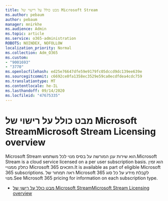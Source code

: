 ```yaml
---
title: מבט כולל על רישוי של Microsoft Stream
ms.author: pebaum
author: pebaum
manager: mnirkhe
ms.audience: Admin
ms.topic: article
ms.service: o365-administration
ROBOTS: NOINDEX, NOFOLLOW
localization_priority: Normal
ms.collection: Adm_O365
ms.custom:
- "9001693"
- "3770"
ms.openlocfilehash: ed25e76647dfe59e9179fc05dccd9dc139ee639e
ms.sourcegitcommit: c6692ce0fa1358ec3529e59ca0ecdfdea4cdc759
ms.translationtype: MT
ms.contentlocale: he-IL
ms.lasthandoff: 09/14/2020
ms.locfileid: "47675335"
---
```

# <a name="microsoft-stream-licensing-overview"></a><span data-ttu-id="9da41-102">מבט כולל על רישוי של Microsoft Stream</span><span class="sxs-lookup"><span data-stu-id="9da41-102">Microsoft Stream Licensing overview</span></span>

<span data-ttu-id="9da41-103">Microsoft Stream הוא שירות ענן המורשה על בסיס מנוי לכל משתמש.</span><span class="sxs-lookup"><span data-stu-id="9da41-103">Microsoft Stream is a cloud service licensed on a per user subscription basis.</span></span> <span data-ttu-id="9da41-104">הוא זמין כחלק ממנויי Microsoft 365 הזכאים.</span><span class="sxs-lookup"><span data-stu-id="9da41-104">It is available as part of eligible Microsoft 365 subscriptions.</span></span> <span data-ttu-id="9da41-105">ראה תמחור של Microsoft 365 לקבלת מידע על כל סוג מנוי.</span><span class="sxs-lookup"><span data-stu-id="9da41-105">See Microsoft 365 pricing for information on each subscription type.</span></span>

- [<span data-ttu-id="9da41-106">מבט כולל על רישוי של Microsoft Stream</span><span class="sxs-lookup"><span data-stu-id="9da41-106">Microsoft Stream Licensing overview</span></span>](https://docs.microsoft.com/stream/license-overview)